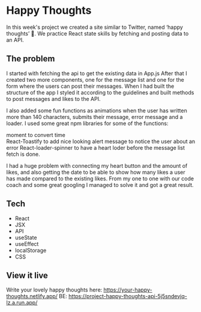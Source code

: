 # Happy Thoughts
In this week's project we created a site similar to Twitter, named ‘happy thoughts’ 💌. We practice React state skills by fetching and posting data to an API.

## The problem
I started with fetching the api to get the existing data in App.js After that I created two more components, one for the message list and one for the form where the users can post their messages. When I had built the structure of the app I styled it according to the guidelines and built methods to post messages and likes to the API. 

I also added some fun functions as animations when the user has written more than 140 characters, submits their message, error message and a loader. I used some great npm libraries for some of the functions: 

moment to convert time     
React-Toastify to add nice looking alert message to notice the user about an error
React-loader-spinner to have a heart loder before the message list fetch is done.

I had a huge problem with connecting my heart button and the amount of likes, and also getting the date to be able to show how many likes a user has made compared to the existing likes. From my one to one with our code coach and some great googling I managed to solve it and got a great result.  

## Tech
- React
- JSX
- API
- useState
- useEffect 
- localStorage
- CSS

## View it live

Write your lovely happy thoughts here: https://your-happy-thoughts.netlify.app/
BE: https://project-happy-thoughts-api-5j5sndevjq-lz.a.run.app/
